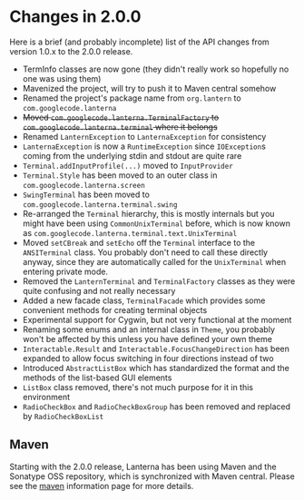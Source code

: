 # Changes in 2.0.0 #

Here is a brief (and probably incomplete) list of the API changes from version 1.0.x to the 2.0.0 release.

  * TermInfo classes are now gone (they didn't really work so hopefully no one was using them)
  * Mavenized the project, will try to push it to Maven central somehow
  * Renamed the project's package name from `org.lantern` to `com.googlecode.lanterna`
  * ~~Moved `com.googlecode.lanterna.TerminalFactory` to `com.googlecode.lanterna.terminal` where it belongs~~
  * Renamed `LanternException` to `LanternaException` for consistency
  * `LanternaException` is now a `RuntimeException` since `IOException`s coming from the underlying stdin and stdout are quite rare
  * `Terminal.addInputProfile(...)` moved to `InputProvider`
  * `Terminal.Style` has been moved to an outer class in `com.googlecode.lanterna.screen`
  * `SwingTerminal` has been moved to `com.googlecode.lanterna.terminal.swing`
  * Re-arranged the `Terminal` hierarchy, this is mostly internals but you might have been using `CommonUnixTerminal` before, which is now known as `com.googlecode.lanterna.terminal.text.UnixTerminal`
  * Moved `setCBreak` and `setEcho` off the `Terminal` interface to the `ANSITerminal` class. You probably don't need to call these directly anyway, since they are automatically called for the `UnixTerminal` when entering private mode.
  * Removed the `LanternTerminal` and `TerminalFactory` classes as they were quite confusing and not really necessary
  * Added a new facade class, `TerminalFacade` which provides some convenient methods for creating terminal objects
  * Experimental support for Cygwin, but not very functional at the moment
  * Renaming some enums and an internal class in `Theme`, you probably won't be affected by this unless you have defined your own theme
  * `Interactable.Result` and `Interactable.FocusChangeDirection` has been expanded to allow focus switching in four directions instead of two
  * Introduced `AbstractListBox` which has standardized the format and the methods of the list-based GUI elements
  * `ListBox` class removed, there's not much purpose for it in this environment
  * `RadioCheckBox` and `RadioCheckBoxGroup` has been removed and replaced by `RadioCheckBoxList`

## Maven ##
Starting with the 2.0.0 release, Lanterna has been using Maven and the Sonatype OSS repository, which is synchronized with Maven central. Please see the [maven](Maven.md) information page for more details.